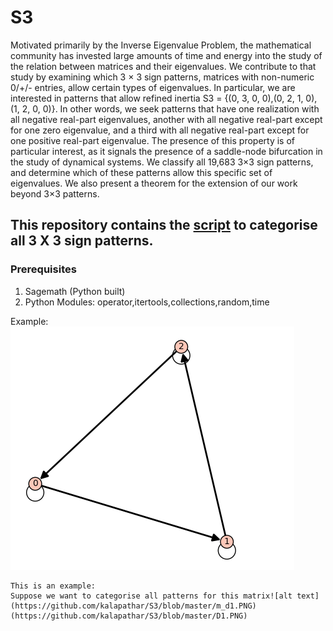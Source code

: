 # S3


Motivated primarily by the Inverse Eigenvalue Problem, the mathematical community
has invested large amounts of time and energy into the study of the relation
between matrices and their eigenvalues. We contribute to that study by
examining which 3 × 3 sign patterns, matrices with non-numeric 0/+/- entries,
allow certain types of eigenvalues. In particular, we are interested in patterns
that allow refined inertia S3 = {(0, 3, 0, 0),(0, 2, 1, 0),(1, 2, 0, 0)}. In other words,
we seek patterns that have one realization with all negative real-part eigenvalues,
another with all negative real-part except for one zero eigenvalue, and a
third with all negative real-part except for one positive real-part eigenvalue. The
presence of this property is of particular interest, as it signals the presence of a
saddle-node bifurcation in the study of dynamical systems. We classify all 19,683
3×3 sign patterns, and determine which of these patterns allow this specific set of
eigenvalues. We also present a theorem for the extension of our work beyond 3×3
patterns.


## This repository contains the [script](https://github.com/kalapathar/S3/blob/master/categorise_s3.py) to categorise all 3 X 3 sign patterns. 


### Prerequisites
1. Sagemath (Python built)
2. Python Modules: operator,itertools,collections,random,time



Example: 
![alt text][logo]

[logo]: https://github.com/kalapathar/S3/blob/master/D1.PNG "Logo Title Text 2"

```
This is an example:
Suppose we want to categorise all patterns for this matrix![alt text](https://github.com/kalapathar/S3/blob/master/m_d1.PNG)
(https://github.com/kalapathar/S3/blob/master/D1.PNG)

```